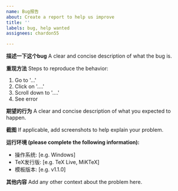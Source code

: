 ```yaml
---
name: Bug报告
about: Create a report to help us improve
title: ''
labels: bug, help wanted
assignees: chardon55

---
```


**描述一下这个bug**
A clear and concise description of what the bug is.

**重现方法**
Steps to reproduce the behavior:
1. Go to '...'
2. Click on '....'
3. Scroll down to '....'
4. See error

**期望的行为**
A clear and concise description of what you expected to happen.

**截图**
If applicable, add screenshots to help explain your problem.

**运行环境 (please complete the following information):**
 - 操作系统: [e.g. Windows]
 - TeX发行版: [e.g. TeX Live, MiKTeX]
 - 模板版本: [e.g. v1.1.0]

**其他内容**
Add any other context about the problem here.
